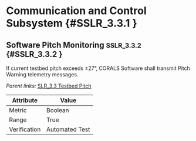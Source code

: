 # Communication and Control Subsystem {#SSLR_3.3.1 }

## Software Pitch Monitoring <small>SSLR_3.3.2</small> {#SSLR_3.3.2 }

If current testbed pitch exceeds ±27°, CORALS Software shall transmit Pitch Warning telemetry messages.

*Parent links:* [SLR_3.3 Testbed Pitch](SLR_3.html#SLR_3.3)

| Attribute | Value |
| --------- | ----- |
| Metric | Boolean |
| Range | True |
| Verification | Automated Test |


